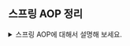 ## 스프링 AOP 정리

<details>
<summary>스프링 AOP에 대해서 설명해 보세요.</summary>
<div markdown="1">
AOP란 간단하게 말해서 관점지향 프로그래밍입니다.<br>
관점지향 프로그래밍이란, 핵심적인 관점과 부가적인 관점으로 나누어 핵심적인 비즈니스 로직과 반복해서 쓰이는 코드를 분리 개발하여, 반복적인 코드의 재사용을 늘리는 것입니다.<br><br>
  
@Aspect : 해당 클래스가 부가기능을 갖는 clas임을 알려주는 어노테이션입니다.<br>
@Pointcut : 상세스펙정의(특정 패키지나 클래스 혹은 메소드 등)
Advice : 부가기능을 담은 구현체 - 어떤 기능을 언제 넣을 것인지<br>
Target : aspect를 적용하는 곳<br>
Joinpoint : advice의 적용위치<br>
  
@Before : Advice 타겟 메소드가 호출되기 전에 Advice 기능 수행<br>
@After : 타겟 메소드의 결과에 관게없이 타겟 메소드가 완료되면 Advice 기능 수행<br>
@AfterRunning : 타겟 메소드가 성공적으로 결과값을 반환 한 후에 Advice 기능 수행<br>
@AfterThrowing : 타겟 메소드가 수행 중 예외를 던지면 Advice 기능 수행<br>
@Around : Advice가 타겟 메소드를 감싸 타겟 메소드 호출 전, 후에 Adivce 기능 수행 <br>
  
  
</div>
</details>
